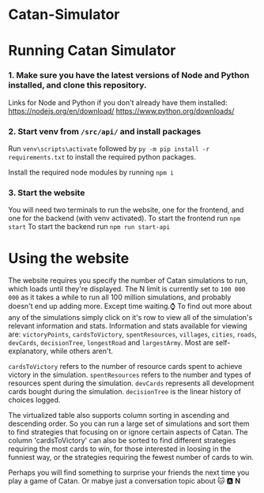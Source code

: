 # Catan-Simulator

# Running Catan Simulator

### 1. Make sure you have the latest versions of Node and Python installed, and clone this repository.
Links for Node and Python if you don't already have them installed:
https://nodejs.org/en/download/
https://www.python.org/downloads/

### 2. Start venv from `/src/api/` and install packages
Run `venv\scripts\activate` followed by `py -m pip install -r requirements.txt` to install the required python packages.

Install the required node modules by running `npm i` 

### 3. Start the website
You will need two terminals to run the website, one for the frontend, and one for the backend (with venv activated).
To start the frontend run `npm start` 
To start the backend run `npm run start-api`


# Using the website
The website requires you specify the number of Catan simulations to run, which loads until they're displayed. The N limit is currently set to `100 000 000` as it takes a while to run all 100 million simulations, and probably doesn't end up adding more. Except time waiting.:watch:
To find out more about any of the simulations simply click on it's row to view all of the simulation's relevant information and stats.
Information and stats available for viewing are:
`victoryPoints`, `cardsToVictory`, `spentResources`, `villages`, `cities`, `roads`, `devCards`, `decisionTree`, `longestRoad` and `largestArmy`. Most are self-explanatory, while others aren't.

`cardsToVictory` refers to the number of resource cards spent to achieve victory in the simulation.
`spentResources` refers to the number and types of resources spent during the simulation.
`devCards` represents all development cards bought during the simulation.
`decisionTree` is the linear history of choices logged.

The virtualized table also supports column sorting in ascending and descending order. So you can run a large set of simulations and sort them to find strategies that focusing on or ignore certain aspects of Catan.
The column 'cardsToVictory' can also be sorted to find different strategies requiring the most cards to win, for those interested in loosing in the funniest way, or the strategies requiring the fewest number of cards to win. 

Perhaps you will find something to surprise your friends the next time you play a game of Catan. Or mabye just a conversation topic about :cat: :a: **N**
